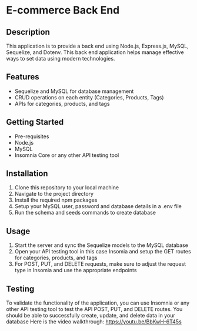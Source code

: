# E-commerce Back End

## Description

This application is to provide a back end using Node.js, Express.js, MySQL, Sequelize, and Dotenv. This back end application helps manage effective ways to set data using modern technologies.

## Features
- Sequelize and MySQL for database management
- CRUD operations on each entity (Categories, Products, Tags)
- APIs for categories, products, and tags

## Getting Started
- Pre-requisites
- Node.js
- MySQL
- Insomnia Core or any other API testing tool

## Installation
1. Clone this repository to your local machine
2. Navigate to the project directory
3. Install the required npm packages
4. Setup your MySQL user, password and database details in a .env file
5. Run the schema and seeds commands to create database

## Usage

1. Start the server and sync the Sequelize models to the MySQL database
2. Open your API testing tool in this case Insomia and setup the GET routes for categories, products, and tags
3. For POST, PUT, and DELETE requests, make sure to adjust the request type in Insomia and use the appropriate endpoints

## Testing

To validate the functionality of the application, you can use Insomnia or any other API testing tool to test the API POST, PUT, and DELETE routes. You should be able to successfully create, update, and delete data in your database
Here is the video walkthrough: https://youtu.be/BbKwH-6T45s
